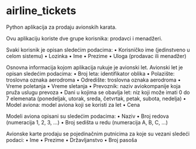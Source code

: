 # airline_tickets
Python aplikacija za prodaju avionskih karata.

Ovu aplikaciju koriste dve grupe korisnika: prodavci i menadžeri. 

Svaki korisnik je opisan sledećim podacima:
• Korisničko ime (jedinstveno u celom sistemu)
• Lozinka
• Ime
• Prezime
• Uloga (prodavac ili menadžer)

Osnovna informacija kojom aplikacija rukuje je avionski let. Avionski let je opisan
sledećim podacima:
• Broj leta: identifikator oblika <slovo><slovo><cifra><cifra><cifra><cifra>
• Polazište: troslovna oznaka aerodroma
• Odredište: troslovna oznaka aerodroma
• Vreme poletanja
• Vreme sletanja
• Prevoznik: naziv aviokompanije koja pruža uslugu prevoza
• Dani u kojima se obavlja let: niz koji može imati 0 do 7 elemenata (ponedeljak,
utorak, sreda, četvrtak, petak, subota, nedelja)
• Model aviona: model aviona koji se koristi za let
• Cena

Modeli aviona opisani su sledećim podacima:
• Naziv
• Broj redova (numeracija 1, 2, 3, ...)
• Broj sedišta u redu (numeracija A, B, C, ...)

Avionske karte prodaju se pojedinačnim putnicima za koje su vezani sledeći podaci:
• Ime
• Prezime
• Državljanstvo
• Broj pasoša

